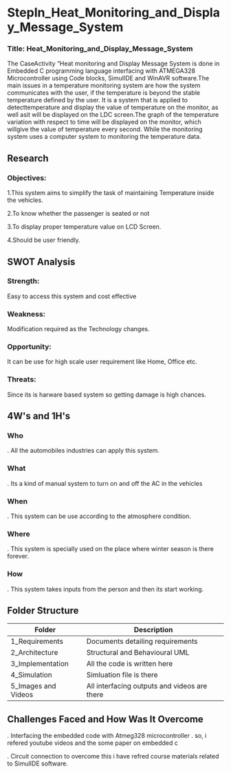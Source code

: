 # StepIn_Heat_Monitoring_and_Display_Message_System

### Title: Heat_Monitoring_and_Display_Message_System

The CaseActivity “Heat monitoring and Display Message System is done  in Embedded C programming language interfacing with ATMEGA328 Microcontroller using Code blocks, SimulIDE and  WinAVR software.The main issues in a temperature monitoring system are how the system communicates with the user, if the temperature is beyond the stable temperature defined by the user. It is a system that is applied to detecttemperature and display the value of temperature on the monitor, as well asit will be displayed on the LDC screen.The graph of the temperature variation with respect to time will be displayed on the monitor, which willgive the value of temperature every second. While the monitoring system uses a computer system to monitoring the temperature data.

## Research

### Objectives:
1.This system aims to simplify the task of maintaining Temperature inside the vehicles.

2.To know whether the passenger is seated or not

3.To display proper temperature value on LCD Screen.

4.Should be user friendly.
 
## SWOT Analysis
### Strength: 
Easy to access this system and cost effective 

### Weakness: 
Modification required as the Technology changes.

### Opportunity: 
It can be use for high scale user requirement like Home, Office etc.

### Threats: 
Since its is harware based  system so getting damage is high chances.

## 4W's and 1H's

### Who
. All the automobiles industries can apply this system.

### What
. Its a kind of manual system to turn on and off the AC in the vehicles

### When
. This system can be use according to the atmosphere condition.

### Where
. This system is specially used on the place where winter season is there forever.

### How
. This system takes inputs from the person and then its start working.

## Folder Structure

| Folder  |  Description |   
|---|---|
|  1_Requirements |Documents detailing requirements   |  
| 2_Architecture  | Structural and Behavioural UML  |  
|  3_Implementation | All the code is written here  |     
| 4_Simulation  | Simluation file is there   |
| 5_Images and Videos  | All interfacing outputs and videos are there   |

## Challenges Faced and How Was It Overcome
. Interfacing the embedded code with Atmeg328 microcontroller . so, i refered youtube videos and the some paper on embedded c

. Circuit connection to overcome this i have refred course materials related to SimulIDE software.
